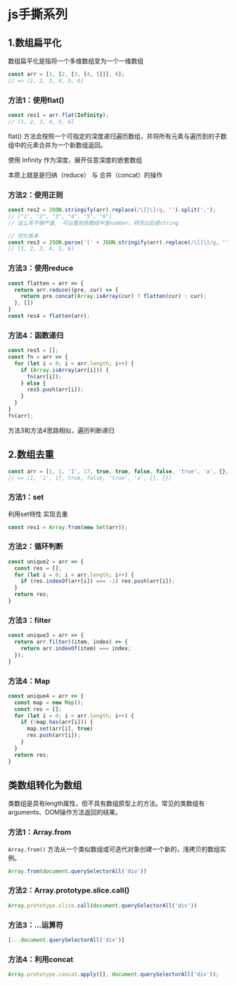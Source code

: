 # js手撕系列
## 1.数组扁平化
数组扁平化是指将一个多维数组变为一个一维数组
```js
const arr = [1, [2, [3, [4, 5]]], 6];
// => [1, 2, 3, 4, 5, 6]
```

### 方法1：使用flat()
```js
const res1 = arr.flat(Infinity);
// [1, 2, 3, 4, 5, 6]
```
flat() 方法会按照一个可指定的深度递归遍历数组，并将所有元素与遍历到的子数组中的元素合并为一个新数组返回。

使用 Infinity 作为深度，展开任意深度的嵌套数组

本质上就是是归纳（reduce） 与 合并（concat）的操作

### 方法2：使用正则
```js
const res2 = JSON.stringify(arr).replace(/\[|\]/g, '').split(',');
// ["1", "2", "3", "4", "5", "6"]
// 这么写不够严谨， 可以看到原数组中是number，转完以后是string

// 优化版本
const res3 = JSON.parse('[' + JSON.stringify(arr).replace(/\[|\]/g, '') + ']');
// [1, 2, 3, 4, 5, 6]
```

### 方法3：使用reduce
```js
const flatten = arr => {
  return arr.reduce((pre, cur) => {
    return pre.concat(Array.isArray(cur) ? flatten(cur) : cur);
  }, [])
}
const res4 = flatten(arr);
```

### 方法4：函数递归
```js
const res5 = [];
const fn = arr => {
  for (let i = 0; i < arr.length; i++) {
    if (Array.isArray(arr[i])) {
      fn(arr[i]);
    } else {
      res5.push(arr[i]);
    }
  }
}
fn(arr);
```

方法3和方法4思路相似，遍历判断递归

## 2.数组去重
```js
const arr = [1, 1, '1', 17, true, true, false, false, 'true', 'a', {}, {}];
// => [1, '1', 17, true, false, 'true', 'a', {}, {}]
```

### 方法1：set
利用set特性 实现去重
```js
const res1 = Array.from(new Set(arr));
```

### 方法2：循环判断
```js
const unique2 = arr => {
  const res = [];
  for (let i = 0; i < arr.length; i++) {
    if (res.indexOf(arr[i]) === -1) res.push(arr[i]);
  }
  return res;
}
```

### 方法3：filter
```js
const unique3 = arr => {
  return arr.filter((item, index) => {
    return arr.indexOf(item) === index;
  });
}
```
### 方法4：Map
```js
const unique4 = arr => {
  const map = new Map();
  const res = [];
  for (let i = 0; i < arr.length; i++) {
    if (!map.has(arr[i])) {
      map.set(arr[i], true)
      res.push(arr[i]);
    }
  }
  return res;
}
```

## 类数组转化为数组
类数组是具有length属性，但不具有数组原型上的方法。常见的类数组有arguments、DOM操作方法返回的结果。

### 方法1：Array.from
`Array.from()` 方法从一个类似数组或可迭代对象创建一个新的，浅拷贝的数组实例。
```js
Array.from(document.querySelectorAll('div'))
```

### 方法2：Array.prototype.slice.call()
```js
Array.prototype.slice.call(document.querySelectorAll('div'))
```

### 方法3：...运算符
```js
[...document.querySelectorAll('div')]
```

### 方法4：利用concat
```js
Array.prototype.concat.apply([], document.querySelectorAll('div'));
```
